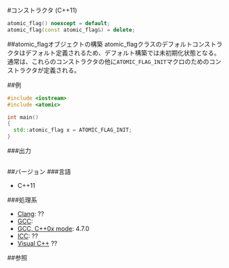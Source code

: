 #コンストラクタ (C++11)
```cpp
atomic_flag() noexcept = default;
atomic_flag(const atomic_flag&) = delete;
```

##atomic_flagオブジェクトの構築
atomic_flagクラスのデフォルトコンストラクタはデフォルト定義されるため、デフォルト構築では未初期化状態となる。
通常は、これらのコンストラクタの他に`ATOMIC_FLAG_INIT`マクロのためのコンストラクタが定義される。


##例
```cpp
#include <iostream>
#include <atomic>

int main()
{
  std::atomic_flag x = ATOMIC_FLAG_INIT;
}
```

###出力
```
```

##バージョン
###言語
- C++11

###処理系
- [Clang](/implementation#clang.md): ??
- [GCC](/implementation#gcc.md): 
- [GCC, C++0x mode](/implementation#gcc.md): 4.7.0
- [ICC](/implementation#icc.md): ??
- [Visual C++](/implementation#visual_cpp.md) ??

##参照


